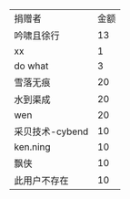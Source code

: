 <table class="bbcode" style="table-layout: fixed; min-width: 400px; max-width: 650px;">
<tr>
<td>捐赠者</td>
<td>金额</td>
</tr>
<tr>
<td>吟啸且徐行</d>
<td>13</td>
</tr>
<tr>
<td>xx</td>
<td>1</td>
</tr>
<tr>
<td>do what</td>
<td>3</td>
</tr>
<tr>
<td>雪落无痕</td>
<td>20</td>
</tr>
<tr>
<td>水到渠成</td>
<td>20</td>
</tr>
<tr>
<td>wen</td>
<td>20</td>
</tr>
<tr>
<td>采贝技术-cybend
</td>
<td>10</td>
</tr>
<tr>
<td>ken.ning
</td>
<td>10</td>
</tr>
<tr>
<td>飘侠
</td>
<td>10</td>
</tr>
<tr>
<td>此用户不存在
</td>
<td>10</td>
</tr>
</table>